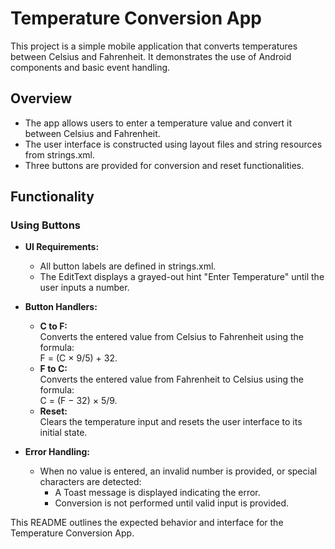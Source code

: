 # Temperature Conversion App

This project is a simple mobile application that converts temperatures between Celsius and Fahrenheit. It demonstrates the use of Android components and basic event handling.

## Overview

- The app allows users to enter a temperature value and convert it between Celsius and Fahrenheit.
- The user interface is constructed using layout files and string resources from strings.xml.
- Three buttons are provided for conversion and reset functionalities.

## Functionality

### Using Buttons

- **UI Requirements:**
  - All button labels are defined in strings.xml.
  - The EditText displays a grayed-out hint "Enter Temperature" until the user inputs a number.
  
- **Button Handlers:**
  - **C to F:**  
    Converts the entered value from Celsius to Fahrenheit using the formula:  
    F = (C × 9/5) + 32.
  - **F to C:**  
    Converts the entered value from Fahrenheit to Celsius using the formula:  
    C = (F − 32) × 5/9.
  - **Reset:**  
    Clears the temperature input and resets the user interface to its initial state.

- **Error Handling:**
  - When no value is entered, an invalid number is provided, or special characters are detected:
    - A Toast message is displayed indicating the error.
    - Conversion is not performed until valid input is provided.
    
This README outlines the expected behavior and interface for the Temperature Conversion App.
